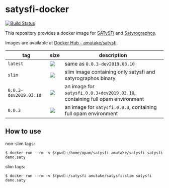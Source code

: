 satysfi-docker
==============

[![Build Status](https://travis-ci.com/amutake/satysfi-docker.svg?branch=master)](https://travis-ci.com/amutake/satysfi-docker)

This repository provides a docker image for [SATySFi](https://github.com/gfngfn/SATySFi) and [Satyrographos](https://github.com/na4zagin3/satyrographos).

Images are available at [Docker Hub - amutake/satysfi](https://hub.docker.com/r/amutake/satysfi/).

| tag | size | description |
| --- | ---- | ----------- |
| `latest` | [![](https://images.microbadger.com/badges/image/amutake/satysfi.svg)](https://microbadger.com/images/amutake/satysfi "Get your own image badge on microbadger.com") | same as `0.0.3-dev2019.03.10` |
| `slim` | [![](https://images.microbadger.com/badges/image/amutake/satysfi:slim.svg)](https://microbadger.com/images/amutake/satysfi:slim "Get your own image badge on microbadger.com") | slim image containing only satysfi and satyrographos binary |
| `0.0.3-dev2019.03.10` | [![](https://images.microbadger.com/badges/image/amutake/satysfi:0.0.3-dev2019.03.10.svg)](https://microbadger.com/images/amutake/satysfi:0.0.3-dev2019.03.10 "Get your own image badge on microbadger.com") | an image for `satysfi.0.0.3+dev2019.03.10`, containing full opam environment |
| `0.0.3` | [![](https://images.microbadger.com/badges/image/amutake/satysfi:0.0.3.svg)](https://microbadger.com/images/amutake/satysfi:0.0.3 "Get your own image badge on microbadger.com") | an image for `satysfi.0.0.3`, containing full opam environment |


How to use
----------

non-slim tags:

```
$ docker run --rm -v $(pwd):/home/opam/satysfi amutake/satysfi satysfi demo.saty
```

slim tags:

```
$ docker run --rm -v $(pwd):/satysfi amutake/satysfi:slim satysfi demo.saty
```
